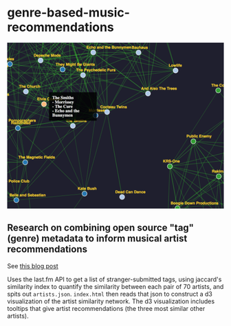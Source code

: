 
# genre-based-music-recommendations

![Alt text](./sample-image.png?raw=true "Title")

## Research on combining open source "tag" (genre) metadata to inform musical artist recommendations

See [this blog post](http://www.onthelambda.com/2016/01/11/genre-based-music-recommendations-using-open-data-and-the-problem-with-recommender-systems/)

Uses the last.fm API to get a list of stranger-submitted tags,
using jaccard's similarity index to quantify the similarity between each
pair of 70 artists, and spits out `artists.json`. `index.html` then reads
that json to construct a d3 visualization of the artist similarity
network. The d3 visualization includes tooltips that give artist
recommendations (the three most similar other artists).

